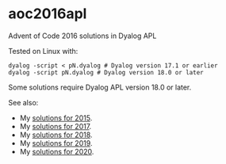 # aoc2016apl
Advent of Code 2016 solutions in Dyalog APL

Tested on Linux with:
```
dyalog -script < pN.dyalog # Dyalog version 17.1 or earlier
dyalog -script pN.dyalog # Dyalog version 18.0 or later
```

Some solutions require Dyalog APL version 18.0 or later.

See also:
* My [solutions for 2015](https://github.com/jayfoad/aoc2015apl).
* My [solutions for 2017](https://github.com/jayfoad/aoc2017apl).
* My [solutions for 2018](https://github.com/jayfoad/aoc2018apl).
* My [solutions for 2019](https://github.com/jayfoad/aoc2019apl).
* My [solutions for 2020](https://github.com/jayfoad/aoc2020apl).
